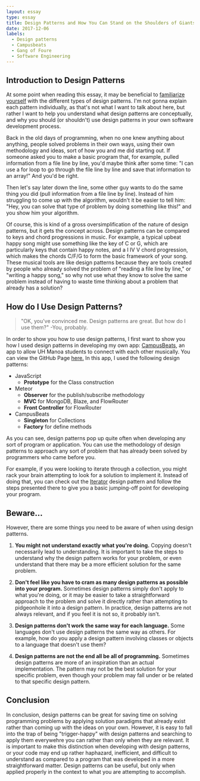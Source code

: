 ```yaml
---
layout: essay
type: essay
title: Design Patterns and How You Can Stand on the Shoulders of Giants
date: 2017-12-06
labels:
  - Design patterns
  - Campusbeats
  - Gang of Foure
  - Software Engineering
---
```


## Introduction to Design Patterns

At some point when reading this essay, it may be beneficial to [familiarize yourself](https://sourcemaking.com/design_patterns) with the different types of design patterns. I'm not gonna explain each pattern individually, as that's not what I want to talk about here, but rather I want to help you understand what design patterns are conceptually, and why you should (or shouldn't) use design patterns in your own software development process.

Back in the old days of programming, when no one knew anything about anything, people solved problems in their own ways, using their own methodology and ideas, sort of how you and me did starting out. If someone asked you to make a basic program that, for example, pulled information from a file line by line, you'd maybe think after some time: "I can use a for loop to go through the file line by line and save that information to an array!" And you'd be right.

Then let's say later down the line, some other guy wants to do the same thing you did (pull information from a file line by line). Instead of him struggling to come up with the algorithm, wouldn't it be easier to tell him: "Hey, you can solve that type of problem by doing something like this!" and you show him your algorithm.

Of course, this is kind of a gross oversimplification of the nature of design patterns, but it gets the concept across. Design patterns can be compared to keys and chord progressions in music. For example, a typical upbeat happy song might use something like the key of C or G, which are particularly keys that contain happy notes, and a I IV V chord progression, which makes the chords C/F/G to form the basic framework of your song. These musical tools are like design patterns because they are tools created by people who already solved the problem of "reading a file line by line," or "writing a happy song," so why not use what they know to solve the same problem instead of having to waste time thinking about a problem that already has a solution?

## How do I Use Design Patterns?

> "OK, you've convinced me. Design patterns are great. But how do I use them?" -You, probably.

In order to show you how to use design patterns, I first want to show you how I used design patterns in developing my own app: [CampusBeats](https://github.com/campusbeats/campusbeats), an app to allow UH Manoa students to connect with each other musically. You can view the GitHub Page [here.](https://campusbeats.github.io/) In this app, I used the following design patterns:

- JavaScript
  - **Prototype** for the Class construction 
- Meteor
  - **Observer** for the publish/subscribe methodology 
  - **MVC** for MongoDB, Blaze, and FlowRouter
  - **Front Controller** for FlowRouter 
- CampusBeats
  - **Singleton** for Collections
  - **Factory** for define methods
  
As you can see, design patterns pop up quite often when developing any sort of program or application. You can use the methodology of design patterns to approach any sort of problem that has already been solved by programmers who came before you.

For example, if you were looking to iterate through a collection, you might rack your brain attempting to look for a solution to implement it. Instead of doing that, you can check out the [Iterator](https://sourcemaking.com/design_patterns/iterator) design pattern and follow the steps presented there to give you a basic jumping-off point for developing your program.

## Beware...

However, there are some things you need to be aware of when using design patterns.

1. **You might not understand exactly what you're doing.** Copying doesn't necessarily lead to understanding. It is important to take the steps to understand why the design pattern works for your problem, or even understand that there may be a more efficient solution for the same problem.

2. **Don't feel like you have to cram as many design patterns as possible into your program.** Sometimes design patterns simply don't apply to what you're doing, or it may be easier to take a straightforward approach to the problem and solve it directly rather than attempting to pidgeonhole it into a design pattern. In practice, design patterns are not always relevant, and if you feel it is not so, it probably isn't.

3. **Design patterns don't work the same way for each language.** Some languages don't use design patterns the same way as others. For example, how do you apply a design pattern involving classes or objects to a language that doesn't use them?

4. **Design patterns are not the end all be all of programming.** Sometimes design patterns are more of an inspiration than an actual implementation. The pattern may not be the best solution for your specific problem, even though your problem may fall under or be related to that specific design pattern.

## Conclusion

In conclusion, design patterns can be great for saving time on solving programming problems by applying solution paradigms that already exist rather than coming up with the ideas on your own. However, it is easy to fall into the trap of being "trigger-happy" with design patterns and searching to apply them everywehre you can rather than only when they are relevant. It is important to make this distinction when developing with design patterns, or your code may end up rather haphazard, inefficient, and difficult to understand as compared to a program that was developed in a more straightforward matter. Design patterns can be useful, but only when applied properly in the context to what you are attempting to accomplish.




